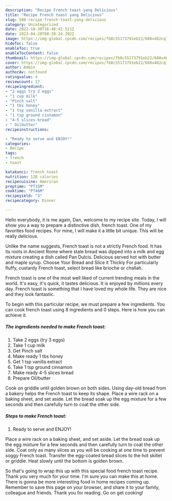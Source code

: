 ```yaml
---
description: "Recipe French toast yang Delicious"
title: "Recipe French toast yang Delicious"
slug: 580-recipe-french-toast-yang-delicious
category: Uncategorized
date: 2022-10-30T16:48:42.521Z
date: 2023-04-20T00:39:24.392Z
image: https://img-global.cpcdn.com/recipes/fb8c55173791eb22/680x482cq70/french-toast-recipe-main-photo.jpg
hideToc: false
enableToc: true
enableTocContent: false
thumbnail: https://img-global.cpcdn.com/recipes/fb8c55173791eb22/680x482cq70/french-toast-recipe-main-photo.jpg
cover: https://img-global.cpcdn.com/recipes/fb8c55173791eb22/680x482cq70/french-toast-recipe-main-photo.jpg
author: Admin
authorAv: notfound
ratingvalue: 4
reviewcount: 17
recipeingredient:
- "2 eggs try 3 eggs"
- "1 cup milk"
- "Pinch salt"
- "1 tbs honey"
- "1 tsp vanilla extract"
- "1 tsp ground cinnamon"
- "4-5 slices bread"
- " Oilbutter"
recipeinstructions:

- "Ready to serve and ENJOY!"
categories:
- Recipe
tags:
- french
- toast

katakunci: french toast 
nutrition: 128 calories
recipecuisine: American
preptime: "PT15M"
cooktime: "PT46M"
recipeyield: "3"
recipecategory: Dinner

---
```



Hello everybody, it is me again, Dan, welcome to my recipe site. Today, I will show you a way to prepare a distinctive dish, french toast. One of my favorites food recipes. For mine, I will make it a little bit unique. This will be really delicious.

Unlike the name suggests, French toast is not a strictly French food. It has its roots in Ancient Rome where stale bread was dipped into a milk and egg mixture creating a dish called Pan Dulcis. Delicious served hot with butter and maple syrup. Choose Your Bread and Slice it Thickly For particularly fluffy, custardy French toast, select bread like brioche or challah.

French toast is one of the most well liked of current trending meals in the world. It's easy, it's quick, it tastes delicious. It is enjoyed by millions every day. French toast is something that I have loved my whole life. They are nice and they look fantastic.


To begin with this particular recipe, we must prepare a few ingredients. You can cook french toast using 8 ingredients and 0 steps. Here is how you can achieve it.

<!--inarticleads1-->

##### The ingredients needed to make French toast:

1. Take 2 eggs (try 3 eggs)
1. Take 1 cup milk
1. Get Pinch salt
1. Make ready 1 tbs honey
1. Get 1 tsp vanilla extract
1. Take 1 tsp ground cinnamon
1. Make ready 4-5 slices bread
1. Prepare  Oil/butter


Cook on griddle until golden brown on both sides. Using day-old bread from a bakery helps the French toast to keep its shape. Place a wire rack on a baking sheet, and set aside. Let the bread soak up the egg mixture for a few seconds and then carefully turn to coat the other side. 

<!--inarticleads2-->

##### Steps to make French toast:


1. Ready to serve and ENJOY!

Place a wire rack on a baking sheet, and set aside. Let the bread soak up the egg mixture for a few seconds and then carefully turn to coat the other side. Coat only as many slices as you will be cooking at one time to prevent soggy French toast. Transfer the egg-coated bread slices to the hot skillet or griddle. Heat slowly until the bottom is golden brown. 

So that's going to wrap this up with this special food french toast recipe. Thank you very much for your time. I'm sure you can make this at home. There is gonna be more interesting food in home recipes coming up. Remember to save this page on your browser, and share it to your family, colleague and friends. Thank you for reading. Go on get cooking!
